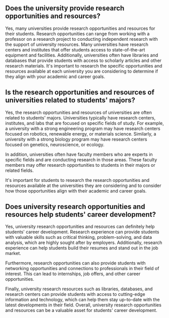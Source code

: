 ## Does the university provide research opportunities and resources?
Yes, many universities provide research opportunities and resources for their students. Research opportunities can range from working with a professor on a research project to conducting independent research with the support of university resources. Many universities have research centers and institutes that offer students access to state-of-the-art equipment and facilities. Additionally, universities often have libraries and databases that provide students with access to scholarly articles and other research materials. It's important to research the specific opportunities and resources available at each university you are considering to determine if they align with your academic and career goals.
## Is the research opportunities and resources of universities related to students' majors?
Yes, the research opportunities and resources of universities are often related to students' majors. Universities typically have research centers, institutes, and labs that are focused on specific fields of study. For example, a university with a strong engineering program may have research centers focused on robotics, renewable energy, or materials science. Similarly, a university with a strong biology program may have research centers focused on genetics, neuroscience, or ecology. 

In addition, universities often have faculty members who are experts in specific fields and are conducting research in those areas. These faculty members may offer research opportunities to students in their majors or related fields. 

It's important for students to research the research opportunities and resources available at the universities they are considering and to consider how those opportunities align with their academic and career goals.
## Does university research opportunities and resources help students' career development?
Yes, university research opportunities and resources can definitely help students' career development. Research experience can provide students with valuable skills such as critical thinking, problem-solving, and data analysis, which are highly sought after by employers. Additionally, research experience can help students build their resumes and stand out in the job market. 

Furthermore, research opportunities can also provide students with networking opportunities and connections to professionals in their field of interest. This can lead to internships, job offers, and other career opportunities. 

Finally, university research resources such as libraries, databases, and research centers can provide students with access to cutting-edge information and technology, which can help them stay up-to-date with the latest developments in their field. Overall, university research opportunities and resources can be a valuable asset for students' career development.
